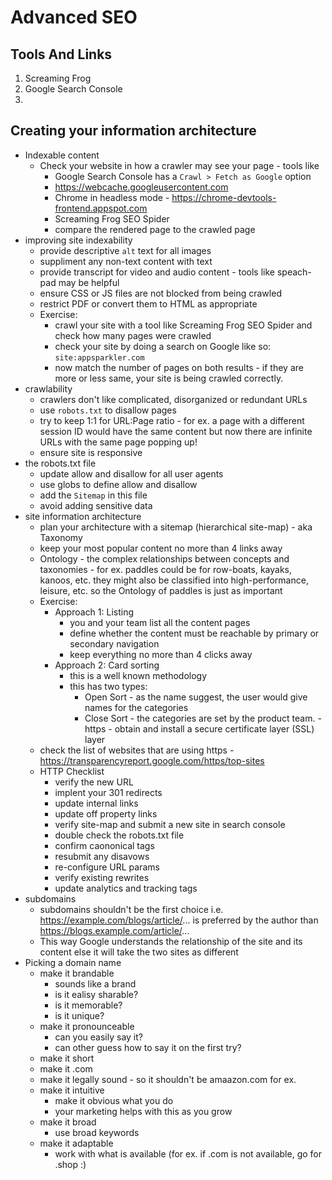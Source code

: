 # Advanced SEO

## Tools And Links
1. Screaming Frog 
1. Google Search Console
1. 


## Creating your information architecture
- Indexable content
    - Check your website in how a crawler may see your page - tools like
        - Google Search Console has a `Crawl > Fetch as Google` option 
        - https://webcache.googleusercontent.com 
        - Chrome in headless mode - https://chrome-devtools-frontend.appspot.com
        - Screaming Frog SEO Spider
        - compare the rendered page to the crawled page
- improving site indexability
    - provide descriptive `alt` text for all images
    - suppliment any non-text content with text
    - provide transcript for video and audio content - tools like speach-pad may be helpful
    - ensure CSS or JS files are not blocked from being crawled
    - restrict PDF or convert them to HTML as appropriate
    - Exercise:
        - crawl your site with a tool like Screaming Frog SEO Spider and check how many pages were crawled
        - check your site by doing a search on Google like so: `site:appsparkler.com`
        - now match the number of pages on both results - if they are more or less same, your site is being crawled correctly.
- crawlability
    - crawlers don't like complicated, disorganized or redundant URLs
    - use `robots.txt` to disallow pages
    - try to keep 1:1 for URL:Page ratio - for ex. a page with a different session ID would have the same content but now there are infinite URLs with the same page popping up!
    -  ensure site is responsive
- the robots.txt file
    - update allow and disallow for all user agents
    - use globs to define allow and disallow
    - add the `Sitemap` in this file
    - avoid adding sensitive data
- site information architecture
    - plan your architecture with a sitemap (hierarchical site-map) - aka Taxonomy
    - keep your most popular content no more than 4 links away
    - Ontology - the complex relationships between concepts and taxonomies - for ex. paddles could be for row-boats, kayaks, kanoos, etc. they might also be classified into high-performance, leisure, etc. so the Ontology of paddles is just as important
    - Exercise:
        - Approach 1: Listing
            - you and your team list all the content pages
            - define whether the content must be reachable by primary or secondary navigation
            - keep everything no more than 4 clicks away
        - Approach 2: Card sorting
            - this is a well known methodology
            - this has two types:
                - Open Sort - as the name suggest, the user would give names for the categories
                - Close Sort - the categories are set by the product team.
-https - obtain and install a secure certificate layer (SSL) layer
    - check the list of websites that are using https - https://transparencyreport.google.com/https/top-sites
    - HTTP Checklist
        - verify the new URL
        - implent your 301 redirects
        - update internal links
        - update off property links
        - verify site-map and submit a new site in search console
        - double check the robots.txt file
        - confirm caononical tags
        - resubmit any disavows
        - re-configure URL params
        - verify existing rewrites
        - update analytics and tracking tags
- subdomains
    - subdomains shouldn't be the first choice i.e. https://example.com/blogs/article/... is preferred by the author than https://blogs.example.com/article/...
    - This way Google understands the relationship of the site and its content else it will take the two sites as different
- Picking a domain name
    - make it brandable
        - sounds like a brand
        - is it ealisy sharable?
        - is it memorable?
        - is it unique?
    - make it pronounceable
        - can you easily say it?
        - can other guess how to say it on the first try?
    - make it short
    - make it .com
    - make it legally sound - so it shouldn't be amaazon.com for ex.
    - make it intuitive
        - make it obvious what you do
        - your marketing helps with this as you grow
    - make it broad
        - use broad keywords
    - make it adaptable
        - work with what is available (for ex. if .com is not available, go for .shop :)

